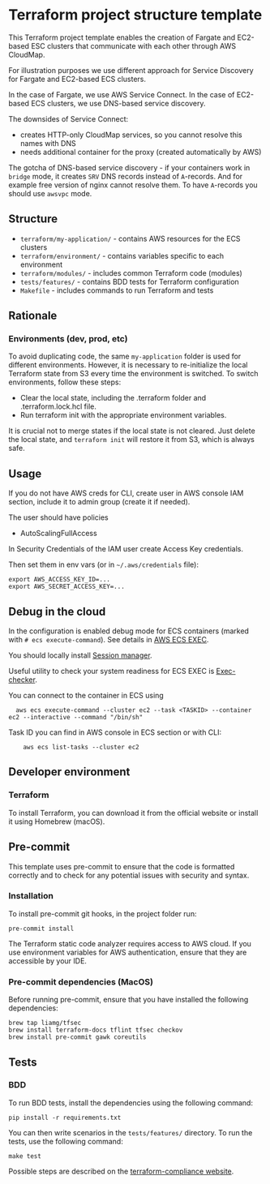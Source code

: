 # Terraform project structure template

This Terraform project template enables the creation of Fargate and EC2-based ESC clusters 
that communicate with each other through AWS CloudMap.

For illustration purposes we use different approach for Service Discovery for Fargate and EC2-based ECS clusters.

In the case of Fargate, we use AWS Service Connect.
In the case of EC2-based ECS clusters, we use DNS-based service discovery.

The downsides of Service Connect:
* creates HTTP-only CloudMap services, so you cannot resolve this names with DNS
* needs additional container for the proxy (created automatically by AWS)

The gotcha of DNS-based service discovery - if your containers work in `bridge` mode, it
creates `SRV` DNS records instead of `A`-records.
And for example free version of nginx cannot resolve them.
To have `A`-records you should use `awsvpc` mode.

## Structure

* `terraform/my-application/` - contains AWS resources for the ECS clusters
* `terraform/environment/` - contains variables specific to each environment
* `terraform/modules/` - includes common Terraform code (modules)
* `tests/features/` - contains BDD tests for Terraform configuration
* `Makefile` - includes commands to run Terraform and tests

## Rationale

### Environments (dev, prod, etc)

To avoid duplicating code, the same `my-application` folder is used for different environments. 
However, it is necessary to re-initialize the local Terraform state from S3 every time the environment is switched. 
To switch environments, follow these steps:

* Clear the local state, including the .terraform folder and .terraform.lock.hcl file.
* Run terraform init with the appropriate environment variables.

It is crucial not to merge states if the local state is not cleared. Just delete the local state, 
and `terraform init` will restore it from S3, which is always safe.

## Usage

If you do not have AWS creds for CLI, create user in AWS console IAM section, 
include it to admin group (create it if needed). 

The user should have policies
* AutoScalingFullAccess

In Security Credentials of the IAM user create Access Key credentials.

Then set them in env vars (or in `~/.aws/credentials` file):

    export AWS_ACCESS_KEY_ID=...
    export AWS_SECRET_ACCESS_KEY=...

## Debug in the cloud

In the configuration is enabled debug mode for ECS containers (marked with `# ecs execute-command`).
See details in [AWS ECS EXEC](https://docs.aws.amazon.com/AmazonECS/latest/developerguide/ecs-exec.html).

You should locally install [Session manager](https://docs.aws.amazon.com/systems-manager/latest/userguide/session-manager-working-with-install-plugin.html#install-plugin-macos).

Useful utility to check your system readiness for ECS EXEC is [Exec-checker](https://github.com/aws-containers/amazon-ecs-exec-checker).

You can connect to the container in ECS using

      aws ecs execute-command --cluster ec2 --task <TASKID> --container ec2 --interactive --command "/bin/sh"

Task ID you can find in AWS console in ECS section or with CLI:
    
        aws ecs list-tasks --cluster ec2


## Developer environment

### Terraform

To install Terraform, you can download it from the official website or install it using Homebrew (macOS).

## Pre-commit

This template uses pre-commit to ensure that the code is formatted correctly and to check for any potential issues with security and syntax.

### Installation

To install pre-commit git hooks, in the project folder run:

    pre-commit install

The Terraform static code analyzer requires access to AWS cloud. 
If you use environment variables for AWS authentication, ensure that they are accessible by your IDE.

### Pre-commit dependencies (MacOS)

Before running pre-commit, ensure that you have installed the following dependencies:

    brew tap liamg/tfsec
    brew install terraform-docs tflint tfsec checkov
    brew install pre-commit gawk coreutils

## Tests

### BDD
To run BDD tests, install the dependencies using the following command:

    pip install -r requirements.txt

You can then write scenarios in the `tests/features/` directory. To run the tests, use the following command:

    make test

Possible steps are described on the [terraform-compliance website](https://terraform-compliance.com/pages/Examples/).

